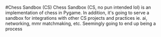 #Chess Sandbox (CS)
Chess Sandbox (CS, no pun intended lol) is an implementation of chess in Pygame. In addition, it's going to serve
a sandbox for integrations with other CS projects and practices ie. ai, networking, mmr matchmaking, etc.  Seemingly going to end up being a process
